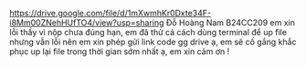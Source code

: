 https://drive.google.com/file/d/1mXwmhKr0Dxte34F-i8Mm00ZNehHUfTO4/view?usp=sharing
Đỗ Hoàng Nam B24CC209
em xin lỗi thầy vì nộp chưa đúng hạn, em đã thử cả cách dùng terminal để up file nhưng vẫn lỗi nên em xin phép gửi link code gg drive ạ, em sẽ cố gắng khắc phục up lại file trong thời gian sớm nhất ạ, em xin cảm ơn !
